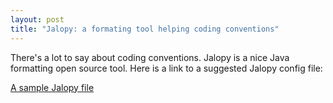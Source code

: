 ```yaml
---
layout: post
title: "Jalopy: a formating tool helping coding conventions"
---
```


There's a lot to say about coding conventions. Jalopy is a nice Java formatting
open source tool. Here is a link to a suggested Jalopy config file:

[A sample Jalopy file](../../assets/resources/bootstragram-jalopy.xml)
